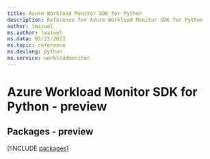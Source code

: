 ```yaml
---
title: Azure Workload Monitor SDK for Python
description: Reference for Azure Workload Monitor SDK for Python
author: lmazuel
ms.author: lmazuel
ms.data: 03/22/2023
ms.topic: reference
ms.devlang: python
ms.service: workloadmonitor
---
```

# Azure Workload Monitor SDK for Python - preview
## Packages - preview
[!INCLUDE [packages](workload-monitor-index.md)]